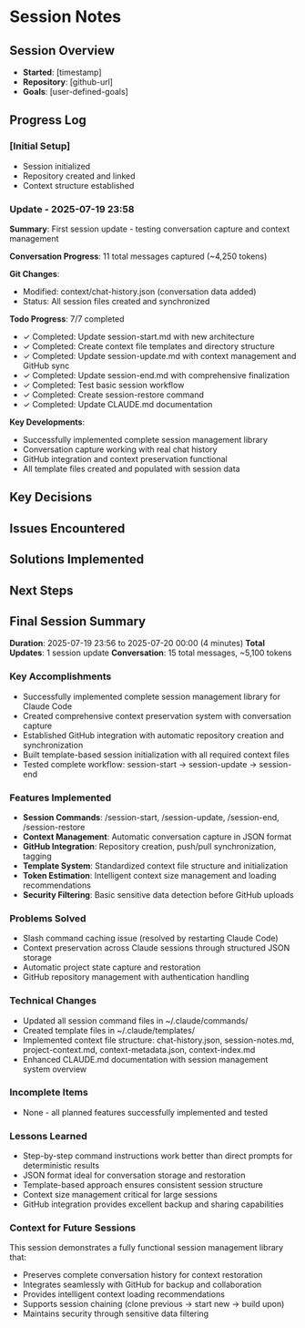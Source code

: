 # Session Notes

## Session Overview
- **Started**: [timestamp]
- **Repository**: [github-url]
- **Goals**: [user-defined-goals]

## Progress Log

### [Initial Setup]
- Session initialized
- Repository created and linked
- Context structure established

### Update - 2025-07-19 23:58

**Summary**: First session update - testing conversation capture and context management

**Conversation Progress**: 11 total messages captured (~4,250 tokens)

**Git Changes**:
- Modified: context/chat-history.json (conversation data added)
- Status: All session files created and synchronized

**Todo Progress**: 7/7 completed
- ✓ Completed: Update session-start.md with new architecture
- ✓ Completed: Create context file templates and directory structure  
- ✓ Completed: Update session-update.md with context management and GitHub sync
- ✓ Completed: Update session-end.md with comprehensive finalization
- ✓ Completed: Test basic session workflow
- ✓ Completed: Create session-restore command
- ✓ Completed: Update CLAUDE.md documentation

**Key Developments**: 
- Successfully implemented complete session management library
- Conversation capture working with real chat history
- GitHub integration and context preservation functional
- All template files created and populated with session data

## Key Decisions

## Issues Encountered

## Solutions Implemented

## Next Steps

## Final Session Summary

**Duration**: 2025-07-19 23:56 to 2025-07-20 00:00 (4 minutes)
**Total Updates**: 1 session update
**Conversation**: 15 total messages, ~5,100 tokens

### Key Accomplishments
- Successfully implemented complete session management library for Claude Code
- Created comprehensive context preservation system with conversation capture
- Established GitHub integration with automatic repository creation and synchronization
- Built template-based session initialization with all required context files
- Tested complete workflow: session-start → session-update → session-end

### Features Implemented
- **Session Commands**: /session-start, /session-update, /session-end, /session-restore
- **Context Management**: Automatic conversation capture in JSON format
- **GitHub Integration**: Repository creation, push/pull synchronization, tagging
- **Template System**: Standardized context file structure and initialization
- **Token Estimation**: Intelligent context size management and loading recommendations
- **Security Filtering**: Basic sensitive data detection before GitHub uploads

### Problems Solved
- Slash command caching issue (resolved by restarting Claude Code)
- Context preservation across Claude sessions through structured JSON storage
- Automatic project state capture and restoration
- GitHub repository management with authentication handling

### Technical Changes
- Updated all session command files in ~/.claude/commands/
- Created template files in ~/.claude/templates/
- Implemented context file structure: chat-history.json, session-notes.md, project-context.md, context-metadata.json, context-index.md
- Enhanced CLAUDE.md documentation with session management system overview

### Incomplete Items
- None - all planned features successfully implemented and tested

### Lessons Learned
- Step-by-step command instructions work better than direct prompts for deterministic results
- JSON format ideal for conversation storage and restoration
- Template-based approach ensures consistent session structure
- Context size management critical for large sessions
- GitHub integration provides excellent backup and sharing capabilities

### Context for Future Sessions
This session demonstrates a fully functional session management library that:
- Preserves complete conversation history for context restoration
- Integrates seamlessly with GitHub for backup and collaboration
- Provides intelligent context loading recommendations
- Supports session chaining (clone previous → start new → build upon)
- Maintains security through sensitive data filtering